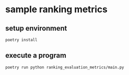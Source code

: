 # sample ranking metrics

## setup environment

```shell script
poetry install
```

## execute a program

```shell script
poetry run python ranking_evaluation_metrics/main.py
```
